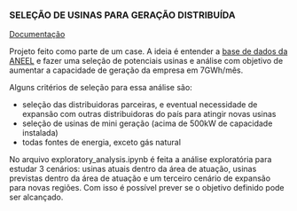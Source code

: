 ### SELEÇÃO DE USINAS PARA GERAÇÃO DISTRIBUÍDA

[Documentação](https://edgarflauzino.notion.site/edgarflauzino/lemon-energia-case-de00893434634e249fec143d586ae76c)

Projeto feito como parte de um case. A ideia é entender a [base de dados da ANEEL](https://dadosabertos.aneel.gov.br/dataset/relacao-de-empreendimentos-de-geracao-distribuida) e fazer uma seleção de potenciais usinas e análise com objetivo de aumentar a capacidade de geração da empresa em 7GWh/mês.

Alguns critérios de seleção para essa análise são:

- seleção das distribuidoras parceiras, e eventual necessidade de expansão com outras distribuidoras do país para atingir novas usinas
- seleção de usinas de mini geração (acima de 500kW de capacidade instalada)
- todas fontes de energia, exceto gás natural

No arquivo exploratory_analysis.ipynb é feita a análise exploratória para estudar 3 cenários: usinas atuais dentro da área de atuação, usinas previstas dentro da área de atuação e um terceiro cenário de expansão para novas regiões. Com isso é possível prever se o objetivo definido pode ser alcançado.

